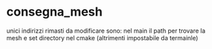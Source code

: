 # consegna_mesh

unici indirizzi rimasti da modificare sono: nel main il path per trovare la mesh e set directory nel cmake (altrimenti impostabile da termainle) 
